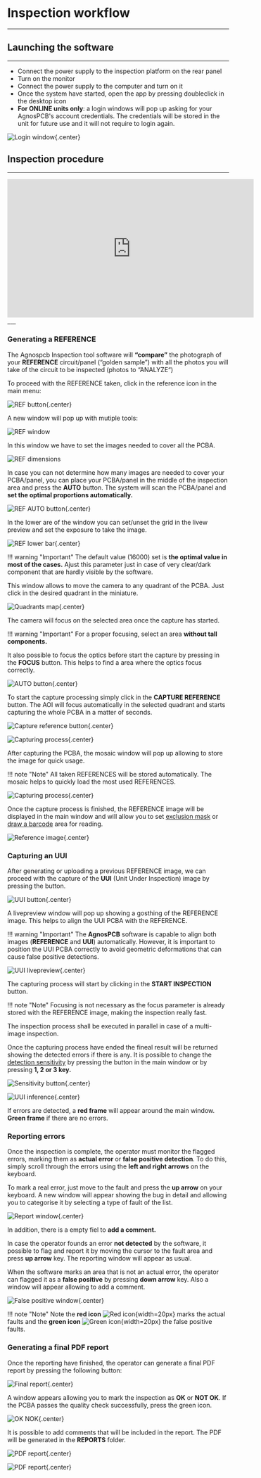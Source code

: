 # **Inspection workflow**
___

## **Launching the software**
___

- Connect the power supply to the inspection platform on the rear panel
- Turn on the monitor
- Connect the power supply to the computer and turn on it
- Once the system have started, open the app by pressing doubleclick in the desktop icon
- **For ONLINE units only**: a login windows will pop up asking for your AgnosPCB's account credentials. The credentials will be stored in the unit for future use and it will not require to login again.

![Login window](assets/v7/uui-login.png){.center}

## **Inspection procedure**

___

<iframe width="560" height="315" src="https://www.youtube.com/watch?v=FirteJF0U1E" frameborder="0" allow="accelerometer; autoplay; clipboard-write; encrypted-media; gyroscope; picture-in-picture" allowfullscreen></iframe>
___

### **Generating a REFERENCE**

The Agnospcb Inspection tool software will **“compare”** the photograph of your **REFERENCE** circuit/panel (“golden sample”) with all the photos you will take of the circuit to be inspected (photos to “ANALYZE“)

To proceed with the REFERENCE taken, click in the reference icon in the main menu:

![REF button](assets/v7/ui-button9.png){.center}

A new window will pop up with mutiple tools:

![REF window](assets/v7/uui-ref_livepreview.png)

In this window we have to set the images needed to cover all the PCBA.

![REF dimensions](assets/v7/uui-ref_livepreview-dimensions.png)

In case you can not determine how many images are needed to cover your PCBA/panel, you can place your PCBA/panel in the middle of the inspection area and press the **AUTO** button. The system will scan the PCBA/panel and 
**set the optimal proportions automatically.**

![REF AUTO button](assets/v7/uui-ref_livepreview-auto.png){.center}

In the lower are of the window you can set/unset the grid in the livew preview and set the exposure to take the image.

![REF lower bar](assets/v7/uui-ref_livepreview-exposure.png){.center}

!!! warning "Important"
    The default value (16000) set is **the optimal value in most of the cases.** Ajust this parameter just in case of very clear/dark component that are hardly visible by the software. 



This window allows to move the camera to any quadrant of the PCBA. Just click in the desired quadrant in the miniature.

![Quadrants map](assets/v7/uui-ref_livepreview-map.png){.center}

The camera will focus on the selected area once the capture has started.

!!! warning "Important"
    For a proper focusing, select an area **without tall components.**

It also possible to focus the optics before start the capture by pressing in the **FOCUS** button. This helps to find a area where the optics focus correctly.

![AUTO button](assets/v7/uui-ref_livepreview-focus.png){.center}

To start the capture processing simply click in the **CAPTURE REFERENCE** button. The AOI will focus automatically in the selected quadrant and starts capturing the whole PCBA in a matter of seconds.

![Capture reference button](assets/v7/uui-ref_livepreview-capture.png){.center}

![Capturing process](assets/v7/uui-ref_stitching.png){.center}

After capturing the PCBA, the mosaic window will pop up allowing to store the image for quick usage.

!!! note "Note"
    All taken REFERENCES will be stored automatically. The mosaic helps to quickly load the most used REFERENCES.

![Capturing process](assets/v7/ui-mosaic_after_ref.png){.center}

Once the capture process is finished, the REFERENCE image will be displayed in the main window and will allow you to set [exclusion mask](Set_exclusion_area.md) or [draw a barcode](Barcode_reader.md) area for reading.

![Reference image](assets/v7/ui-reference.png){.center}

### **Capturing an UUI**

After generating or uploading a previous REFERENCE image, we can proceed with the capture of the **UUI** (Unit Under Inspection) image by pressing the button.

![UUI button](assets/v7/ui-button11.png){.center}

A livepreview window will pop up showing a gosthing of the REFERENCE image. This helps to align the UUI PCBA with the REFERENCE.

!!! warning "Important"
    The **AgnosPCB** software is capable to align both images (**REFERENCE** and **UUI**) automatically. However, it is important to position the UUI PCBA correctly to avoid geometric deformations that can cause false positive detections.

![UUI livepreview](assets/v7/ui-uui_preview.png){.center}

The capturing process will start by clicking in the **START INSPECTION** button.

!!! note "Note"
    Focusing is not necessary as the focus parameter is already stored with the REFERENCE image, making the inspection really fast.

The inspection process shall be executed in parallel in case of a multi-image inspection.

Once the capturing process have ended the fineal result will be returned showing the detected errors if there is any. It is possible to change the [detection sensitivity](Set_sensitivity.md) by pressing the button in the main window or by pressing **1, 2 or 3 key.**

![Sensitivity button](assets/v7/ui-button6.png){.center}

![UUI inference](assets/v7/ui-uui_report.png){.center}

If errors are detected, a **red frame** will appear around the main window. **Green frame** if there are no errors.

### **Reporting errors**

Once the inspection is complete, the operator must monitor the flagged errors, marking them as **actual error** or **false positive detection**.
To do this, simply scroll through the errors using the **left and right arrows** on the keyboard.

To mark a real error, just move to the fault and press the **up arrow** on your keyboard. A new window will appear showing the bug in detail and allowing you to categorise it by selecting a type of fault of the list.

![Report window](assets/v7/ui-report.png){.center}

In addition, there is a empty fiel to **add a comment.**

In case the operator founds an error **not detected** by the software, it possible to flag and report it by moving the cursor to the fault area and press **up arrow** key. The reporting window will appear as usual. 

When the software marks an area that is not an actual error, the operator can flagged it as a **false positive** by pressing **down arrow** key. Also a window will appear allowing to add a comment.

![False positive window](assets/v7/ui-fp_report.png){.center}

!!! note "Note"
    Note the **red icon** ![Red icon](assets/v7/ui-report_red.png){width=20px} marks the actual faults and the **green icon** ![Green icon](assets/v7/ui-report_green.png){width=20px}  the false positive faults.

### **Generating a final PDF report**

Once the reporting have finished, the operator can generate a final PDF report by pressing the following button:

![Final report](assets/v7/ui-button8.png){.center}

A window appears allowing you to mark the inspection as **OK** or **NOT OK**. If the PCBA passes the quality check successfully, press the green icon.

![OK NOK](assets/v7/ui-finish_inspection.png){.center}

It is possible to add comments that will be included in the report. The PDF will be generated in the **REPORTS** folder.

![PDF report](assets/v7/pdf-report1.png){.center}

![PDF report](assets/v7/pdf-report2.png){.center}